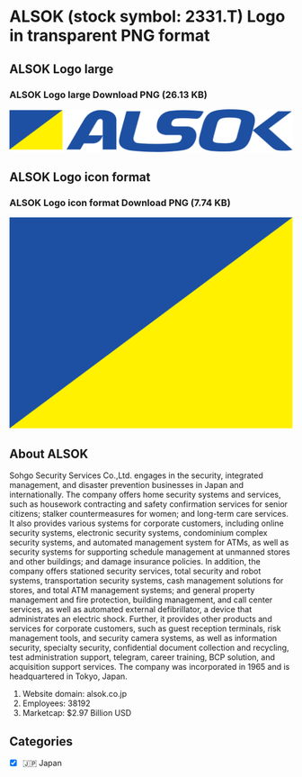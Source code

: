 # ALSOK (stock symbol: 2331.T) Logo in transparent PNG format

## ALSOK Logo large

### ALSOK Logo large Download PNG (26.13 KB)

![ALSOK Logo large Download PNG (26.13 KB)](/img/orig/2331.T_BIG-8c56aa0e.png)

## ALSOK Logo icon format

### ALSOK Logo icon format Download PNG (7.74 KB)

![ALSOK Logo icon format Download PNG (7.74 KB)](/img/orig/2331.T-347082c4.png)

## About ALSOK

Sohgo Security Services Co.,Ltd. engages in the security, integrated management, and disaster prevention businesses in Japan and internationally. The company offers home security systems and services, such as housework contracting and safety confirmation services for senior citizens; stalker countermeasures for women; and long-term care services. It also provides various systems for corporate customers, including online security systems, electronic security systems, condominium complex security systems, and automated management system for ATMs, as well as security systems for supporting schedule management at unmanned stores and other buildings; and damage insurance policies. In addition, the company offers stationed security services, total security and robot systems, transportation security systems, cash management solutions for stores, and total ATM management systems; and general property management and fire protection, building management, and call center services, as well as automated external defibrillator, a device that administrates an electric shock. Further, it provides other products and services for corporate customers, such as guest reception terminals, risk management tools, and security camera systems, as well as information security, specialty security, confidential document collection and recycling, test administration support, telegram, career training, BCP solution, and acquisition support services. The company was incorporated in 1965 and is headquartered in Tokyo, Japan.

1. Website domain: alsok.co.jp
2. Employees: 38192
3. Marketcap: $2.97 Billion USD


## Categories
- [x] 🇯🇵 Japan
